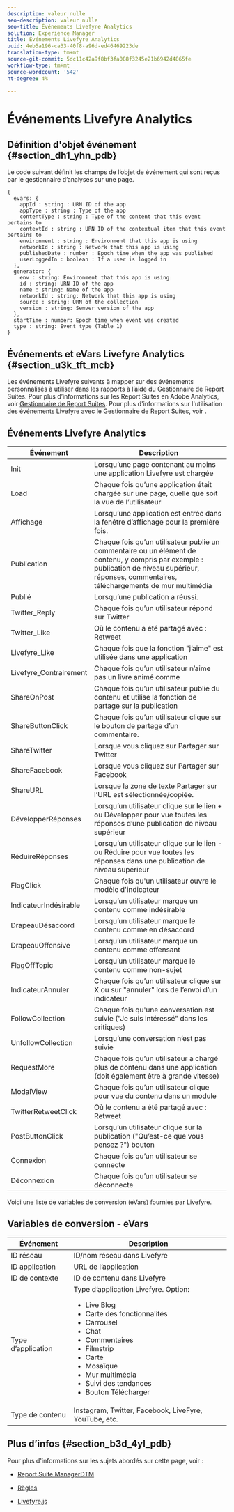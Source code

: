 ```yaml
---
description: valeur nulle
seo-description: valeur nulle
seo-title: Événements Livefyre Analytics
solution: Experience Manager
title: Événements Livefyre Analytics
uuid: 4eb5a196-ca33-40f8-a96d-ed46469223de
translation-type: tm+mt
source-git-commit: 5dc11c42a9f8bf3fa088f3245e21b6942d4865fe
workflow-type: tm+mt
source-wordcount: '542'
ht-degree: 4%

---
```



# Événements Livefyre Analytics

## Définition d&#39;objet événement {#section_dh1_yhn_pdb}

Le code suivant définit les champs de l’objet de événement qui sont reçus par le gestionnaire d’analyses sur une page.

```
{
  evars: {
    appId : string : URN ID of the app
    appType : string : Type of the app
    contentType : string : Type of the content that this event pertains to
    contextId : string : URN ID of the contextual item that this event pertains to
    environment : string : Environment that this app is using
    networkId : string : Network that this app is using
    publishedDate : number : Epoch time when the app was published
    userLoggedIn : boolean : If a user is logged in
  },
  generator: {
    env : string: Environment that this app is using
    id : string: URN ID of the app
    name : string: Name of the app
    networkId : string: Network that this app is using
    source : string: URN of the collection
    version : string: Semver version of the app
  },
  startTime : number: Epoch time when event was created
  type : string: Event type (Table 1)
}
```

## Événements et eVars Livefyre Analytics {#section_u3k_tft_mcb}

Les événements Livefyre suivants à mapper sur des événements personnalisés à utiliser dans les rapports à l’aide du Gestionnaire de Report Suites. Pour plus d’informations sur les Report Suites en Adobe Analytics, voir [Gestionnaire de Report Suites](https://docs.adobe.com/content/help/en/analytics/admin/manage-report-suites/report-suites-admin.html). Pour plus d&#39;informations sur l&#39;utilisation des événements Livefyre avec le Gestionnaire de Report Suites, voir [](../livefyre-analytics/c-use-livefyre-with-adobe-analytics.md#section_iks_kgd_4cb).

## Événements Livefyre Analytics

| Événement | Description |
|---|---|
| Init | Lorsqu’une page contenant au moins une application Livefyre est chargée |
| Load | Chaque fois qu’une application était chargée sur une page, quelle que soit la vue de l’utilisateur |
| Affichage | Lorsqu’une application est entrée dans la fenêtre d’affichage pour la première fois. |
| Publication | Chaque fois qu’un utilisateur publie un commentaire ou un élément de contenu, y compris par exemple : publication de niveau supérieur, réponses, commentaires, téléchargements de mur multimédia |
| Publié | Lorsqu’une publication a réussi. |
| Twitter_Reply | Chaque fois qu’un utilisateur répond sur Twitter |
| Twitter_Like | Où le contenu a été partagé avec : Retweet |
| Livefyre_Like | Chaque fois que la fonction &quot;j’aime&quot; est utilisée dans une application |
| Livefyre_Contrairement | Chaque fois qu’un utilisateur n’aime pas un livre animé comme |
| ShareOnPost | Chaque fois qu’un utilisateur publie du contenu et utilise la fonction de partage sur la publication |
| ShareButtonClick | Chaque fois qu’un utilisateur clique sur le bouton de partage d’un commentaire. |
| ShareTwitter | Lorsque vous cliquez sur Partager sur Twitter |
| ShareFacebook | Lorsque vous cliquez sur Partager sur Facebook |
| ShareURL | Lorsque la zone de texte Partager sur l’URL est sélectionnée/copiée. |
| DévelopperRéponses | Lorsqu’un utilisateur clique sur le lien + ou Développer pour vue toutes les réponses d’une publication de niveau supérieur |
| RéduireRéponses | Lorsqu’un utilisateur clique sur le lien - ou Réduire pour vue toutes les réponses dans une publication de niveau supérieur |
| FlagClick | Chaque fois qu&#39;un utilisateur ouvre le modèle d&#39;indicateur |
| IndicateurIndésirable | Lorsqu’un utilisateur marque un contenu comme indésirable |
| DrapeauDésaccord | Lorsqu’un utilisateur marque le contenu comme en désaccord |
| DrapeauOffensive | Lorsqu’un utilisateur marque un contenu comme offensant |
| FlagOffTopic | Lorsqu’un utilisateur marque le contenu comme non-sujet |
| IndicateurAnnuler | Chaque fois qu’un utilisateur clique sur X ou sur &quot;annuler&quot; lors de l’envoi d’un indicateur |
| FollowCollection | Chaque fois qu&#39;une conversation est suivie (&quot;Je suis intéressé&quot; dans les critiques) |
| UnfollowCollection | Lorsqu’une conversation n’est pas suivie |
| RequestMore | Chaque fois qu’un utilisateur a chargé plus de contenu dans une application (doit également être à grande vitesse) |
| ModalView | Chaque fois qu’un utilisateur clique pour vue du contenu dans un module |
| TwitterRetweetClick | Où le contenu a été partagé avec : Retweet |
| PostButtonClick | Lorsqu’un utilisateur clique sur la publication (&quot;Qu’est-ce que vous pensez ?&quot;) bouton |
| Connexion | Chaque fois qu’un utilisateur se connecte |
| Déconnexion | Chaque fois qu’un utilisateur se déconnecte |

Voici une liste de variables de conversion (eVars) fournies par Livefyre.

## Variables de conversion - eVars

| Événement | Description |
|--- |--- |
| ID réseau | ID/nom réseau dans Livefyre |
| ID application | URL de l’application |
| ID de contexte | ID de contenu dans Livefyre |
| Type d’application | Type d’application Livefyre. Option: <br><ul><li>Live Blog  </li><li> Carte des fonctionnalités</li><li>Carrousel</li><li>Chat </li><li>Commentaires</li><li>Filmstrip</li><li>Carte</li><li>Mosaïque</li><li>Mur multimédia</li><li>Suivi des tendances</li><li>Bouton Télécharger</li></ul> |
| Type de contenu | Instagram, Twitter, Facebook, LiveFyre, YouTube, etc. |

## Plus d’infos {#section_b3d_4yl_pdb}

Pour plus d&#39;informations sur les sujets abordés sur cette page, voir :

* [Report Suite ](https://docs.adobe.com/content/help/en/analytics/admin/manage-report-suites/report-suites-admin.html)[ManagerDTM](https://docs.adobe.com/content/help/en/livefyre/using/apps/filmstrip/c-filmstrip-app.html)

* [Règles](https://docs.adobe.com/content/help/en/dtm/using/resources/rules/create-rules.html)
* [Livefyre.js](/help/implementation/c-livefyre.js.md)